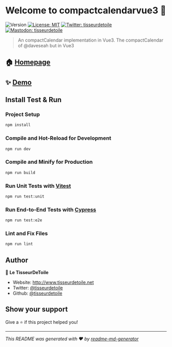 # Welcome to compactcalendarvue3 👋

![Version](https://img.shields.io/badge/version-0.4.0-blue.svg?cacheSeconds=2592000)
[![License: MIT](https://img.shields.io/badge/License-MIT-yellow.svg)](#)
[![Twitter: tisseurdetoile](https://img.shields.io/twitter/follow/tisseurdetoile.svg?style=social)](https://twitter.com/tisseurdetoile)
[![Mastodon: tisseurdetoile](https://img.shields.io/mastodon/follow/000006796?domain=https%3A%2F%2Fframapiaf.org%2F&style=social)](https://framapiaf.org/@Tisseurdetoile)


> An compactCalendar implementation in Vue3.
> The compactCalendar of @daveseah but in Vue3

## 🏠 [Homepage](https://github.com/tisseurdetoile/compactcalendarvue3)

## ✨ [Demo](http://github.tisseurdetoile.net/compactcalendarvue3/)

## Install Test & Run

### Project Setup

```sh
npm install
```

### Compile and Hot-Reload for Development

```sh
npm run dev
```

### Compile and Minify for Production

```sh
npm run build
```

### Run Unit Tests with [Vitest](https://vitest.dev/)

```sh
npm run test:unit
```

### Run End-to-End Tests with [Cypress](https://www.cypress.io/)

```sh
npm run test:e2e
```

### Lint and Fix Files

```sh
npm run lint
```

## Author

👤 **Le TisseurDeToile**

- Website: <http://www.tisseurdetoile.net>
- Twitter: [@tisseurdetoile](https://twitter.com/tisseurdetoile)
- Github: [@tisseurdetoile](https://github.com/tisseurdetoile)

## Show your support

Give a ⭐️ if this project helped you!

---

_This README was generated with ❤️ by [readme-md-generator](https://github.com/kefranabg/readme-md-generator)_

